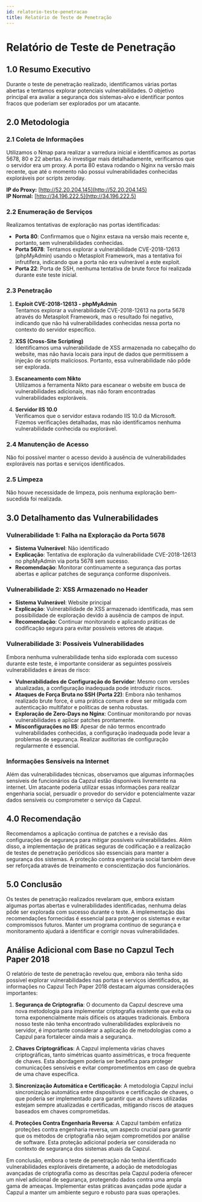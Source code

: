```yaml
---
id: relatorio-teste-penetracao
title: Relatório de Teste de Penetração
---
```


# Relatório de Teste de Penetração

## 1.0 Resumo Executivo
Durante o teste de penetração realizado, identificamos várias portas abertas e tentamos explorar potenciais vulnerabilidades. O objetivo principal era avaliar a segurança dos sistemas-alvo e identificar pontos fracos que poderiam ser explorados por um atacante.

## 2.0 Metodologia

### 2.1 Coleta de Informações
Utilizamos o Nmap para realizar a varredura inicial e identificamos as portas 5678, 80 e 22 abertas. Ao investigar mais detalhadamente, verificamos que o servidor era um proxy. A porta 80 estava rodando o Nginx na versão mais recente, que até o momento não possui vulnerabilidades conhecidas exploráveis por scripts zeroday.

**IP do Proxy:** [http://52.20.204.145](http://52.20.204.145)  
**IP Normal:** [http://34.196.222.5](http://34.196.222.5)

### 2.2 Enumeração de Serviços
Realizamos tentativas de exploração nas portas identificadas:
- **Porta 80**: Confirmamos que o Nginx estava na versão mais recente e, portanto, sem vulnerabilidades conhecidas.
- **Porta 5678**: Tentamos explorar a vulnerabilidade CVE-2018-12613 (phpMyAdmin) usando o Metasploit Framework, mas a tentativa foi infrutífera, indicando que a porta não era vulnerável a este exploit.
- **Porta 22**: Porta de SSH, nenhuma tentativa de brute force foi realizada durante este teste inicial.

### 2.3 Penetração
1. **Exploit CVE-2018-12613 - phpMyAdmin**  
   Tentamos explorar a vulnerabilidade CVE-2018-12613 na porta 5678 através do Metasploit Framework, mas o resultado foi negativo, indicando que não há vulnerabilidades conhecidas nessa porta no contexto do servidor específico.

2. **XSS (Cross-Site Scripting)**  
   Identificamos uma vulnerabilidade de XSS armazenada no cabeçalho do website, mas não havia locais para input de dados que permitissem a injeção de scripts maliciosos. Portanto, essa vulnerabilidade não pôde ser explorada.

3. **Escaneamento com Nikto**  
   Utilizamos a ferramenta Nikto para escanear o website em busca de vulnerabilidades adicionais, mas não foram encontradas vulnerabilidades exploráveis.

4. **Servidor IIS 10.0**  
   Verificamos que o servidor estava rodando IIS 10.0 da Microsoft. Fizemos verificações detalhadas, mas não identificamos nenhuma vulnerabilidade conhecida ou explorável.

### 2.4 Manutenção de Acesso
Não foi possível manter o acesso devido à ausência de vulnerabilidades exploráveis nas portas e serviços identificados.

### 2.5 Limpeza
Não houve necessidade de limpeza, pois nenhuma exploração bem-sucedida foi realizada.

## 3.0 Detalhamento das Vulnerabilidades

### Vulnerabilidade 1: Falha na Exploração da Porta 5678
- **Sistema Vulnerável**: Não identificado
- **Explicação**: Tentativa de exploração da vulnerabilidade CVE-2018-12613 no phpMyAdmin via porta 5678 sem sucesso.
- **Recomendação**: Monitorar continuamente a segurança das portas abertas e aplicar patches de segurança conforme disponíveis.

### Vulnerabilidade 2: XSS Armazenado no Header
- **Sistema Vulnerável**: Website principal
- **Explicação**: Vulnerabilidade de XSS armazenado identificada, mas sem possibilidade de exploração devido à ausência de campos de input.
- **Recomendação**: Continuar monitorando e aplicando práticas de codificação segura para evitar possíveis vetores de ataque.

### Vulnerabilidade 3: Possíveis Vulnerabilidades
Embora nenhuma vulnerabilidade tenha sido explorada com sucesso durante este teste, é importante considerar as seguintes possíveis vulnerabilidades e áreas de risco:
- **Vulnerabilidades de Configuração do Servidor**: Mesmo com versões atualizadas, a configuração inadequada pode introduzir riscos.
- **Ataques de Força Bruta no SSH (Porta 22)**: Embora não tenhamos realizado brute force, é uma prática comum e deve ser mitigada com autenticação multifator e políticas de senha robustas.
- **Exploração de Zero-Days no Nginx**: Continuar monitorando por novas vulnerabilidades e aplicar patches prontamente.
- **Misconfigurações no IIS**: Apesar de não termos encontrado vulnerabilidades conhecidas, a configuração inadequada pode levar a problemas de segurança. Realizar auditorias de configuração regularmente é essencial.

### Informações Sensíveis na Internet
Além das vulnerabilidades técnicas, observamos que algumas informações sensíveis de funcionários da Capzul estão disponíveis livremente na internet. Um atacante poderia utilizar essas informações para realizar engenharia social, persuadir o provedor do servidor e potencialmente vazar dados sensíveis ou comprometer o serviço da Capzul.

## 4.0 Recomendação
Recomendamos a aplicação contínua de patches e a revisão das configurações de segurança para mitigar possíveis vulnerabilidades. Além disso, a implementação de práticas seguras de codificação e a realização de testes de penetração periódicos são essenciais para manter a segurança dos sistemas. A proteção contra engenharia social também deve ser reforçada através de treinamento e conscientização dos funcionários.

## 5.0 Conclusão
Os testes de penetração realizados revelaram que, embora existam algumas portas abertas e vulnerabilidades identificadas, nenhuma delas pôde ser explorada com sucesso durante o teste. A implementação das recomendações fornecidas é essencial para proteger os sistemas e evitar compromissos futuros. Manter um programa contínuo de segurança e monitoramento ajudará a identificar e corrigir novas vulnerabilidades.

## Análise Adicional com Base no Capzul Tech Paper 2018
O relatório de teste de penetração revelou que, embora não tenha sido possível explorar vulnerabilidades nas portas e serviços identificados, as informações no Capzul Tech Paper 2018 destacam algumas considerações importantes:

1. **Segurança de Criptografia**: O documento da Capzul descreve uma nova metodologia para implementar criptografia existente que evita ou torna exponencialmente mais difíceis os ataques tradicionais. Embora nosso teste não tenha encontrado vulnerabilidades exploráveis no servidor, é importante considerar a aplicação de metodologias como a Capzul para fortalecer ainda mais a segurança.

2. **Chaves Criptográficas**: A Capzul implementa várias chaves criptográficas, tanto simétricas quanto assimétricas, e troca frequente de chaves. Esta abordagem poderia ser benéfica para proteger comunicações sensíveis e evitar comprometimentos em caso de quebra de uma chave específica.

3. **Sincronização Automática e Certificação**: A metodologia Capzul inclui sincronização automática entre dispositivos e certificação de chaves, o que poderia ser implementado para garantir que as chaves utilizadas estejam sempre atualizadas e certificadas, mitigando riscos de ataques baseados em chaves comprometidas.

4. **Proteções Contra Engenharia Reversa**: A Capzul também enfatiza proteções contra engenharia reversa, um aspecto crucial para garantir que os métodos de criptografia não sejam comprometidos por análise de software. Esta proteção adicional poderia ser considerada no contexto de segurança dos sistemas atuais da Capzul.

Em conclusão, embora o teste de penetração não tenha identificado vulnerabilidades exploráveis diretamente, a adoção de metodologias avançadas de criptografia como as descritas pela Capzul poderia oferecer um nível adicional de segurança, protegendo dados contra uma ampla gama de ameaças. Implementar estas práticas avançadas pode ajudar a Capzul a manter um ambiente seguro e robusto para suas operações.